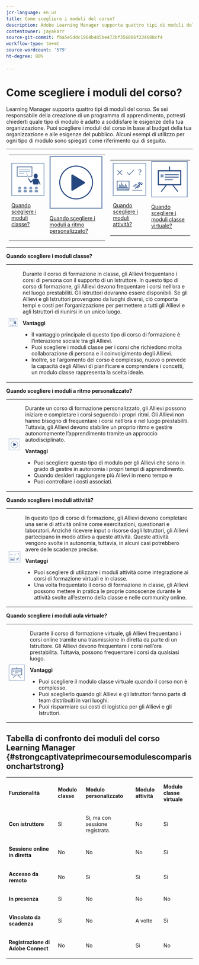 ```yaml
---
jcr-language: en_us
title: Come scegliere i moduli del corso?
description: Adobe Learning Manager supporta quattro tipi di moduli del corso. Se sei responsabile della creazione di un programma di apprendimento, potresti chiederti quale tipo di modulo è adatto a soddisfare le esigenze della tua organizzazione. Puoi scegliere i moduli del corso in base al budget della tua organizzazione e alle esigenze del pubblico. Alcuni esempi di utilizzo per ogni tipo di modulo sono spiegati come riferimento qui di seguito.
contentowner: jayakarr
source-git-commit: fba5e5ddc1964b485be473bf356806f234688cf4
workflow-type: tm+mt
source-wordcount: '579'
ht-degree: 88%

---
```




# Come scegliere i moduli del corso?

Learning Manager supporta quattro tipi di moduli del corso. Se sei responsabile della creazione di un programma di apprendimento, potresti chiederti quale tipo di modulo è adatto a soddisfare le esigenze della tua organizzazione. Puoi scegliere i moduli del corso in base al budget della tua organizzazione e alle esigenze del pubblico. Alcuni esempi di utilizzo per ogni tipo di modulo sono spiegati come riferimento qui di seguito.

<table>
 <tbody>
  <tr>
   <td>
    <table>
     <tbody>
      <tr>
       <td><img src="assets/classroom-module.png">
        <p><a href="how-to-choose-modules.md#main-pars_text_1432182659">Quando scegliere i moduli classe?</a></p></td>
       <td><img src="assets/self-placed-module.png">
        <p><a href="how-to-choose-modules.md#main-pars_text_735062721">Quando scegliere i moduli a ritmo personalizzato? </a></p></td>
      </tr>
     </tbody>
    </table></td>
   <td>
    <table>
     <tbody>
      <tr>
       <td><img src="assets/activity.png">
        <p><a href="how-to-choose-modules.md#main-pars_text_1900017946">Quando scegliere i moduli attività?</a></p></td>
       <td><img src="assets/virtual-classroom.png">
        <p><a href="how-to-choose-modules.md#main-pars_text_112651927">Quando scegliere i moduli classe virtuale?</a></p></td>
      </tr>
     </tbody>
    </table></td>
  </tr>
 </tbody>
</table>

**Quando scegliere i moduli classe?**

<table>
 <tbody>
  <tr>
   <td><img src="assets/classroom-module.png"></td>
   <td>
    <p>Durante il corso di formazione in classe, gli Allievi frequentano i corsi di persona con il supporto di un Istruttore. In questo tipo di corso di formazione, gli Allievi devono frequentare i corsi nell’ora e nel luogo prestabiliti. Gli istruttori dovranno essere disponibili. Se gli Allievi e gli Istruttori provengono da luoghi diversi, ciò comporta tempi e costi per l’organizzazione per permettere a tutti gli Allievi e agli Istruttori di riunirsi in un unico luogo.</p>
    <p><strong>Vantaggi</strong></p>
    <ul>
     <li>Il vantaggio principale di questo tipo di corso di formazione è l’interazione sociale tra gli Allievi. </li>
     <li>Puoi scegliere i moduli classe per i corsi che richiedono molta collaborazione di persona e il coinvolgimento degli Allievi. </li>
     <li>Inoltre, se l’argomento del corso è complesso, nuovo o prevede la capacità degli Allievi di pianificare e comprendere i concetti, un modulo classe rappresenta la scelta ideale.</li>
    </ul></td>
  </tr>
 </tbody>
</table>

**Quando scegliere i moduli a ritmo personalizzato?**

<table>
 <tbody>
  <tr>
   <td><img src="assets/self-placed-module.png"></td>
   <td>
    <p>Durante un corso di formazione personalizzato, gli Allievi possono iniziare e completare i corsi seguendo i propri ritmi. Gli Allievi non hanno bisogno di frequentare i corsi nell’ora e nel luogo prestabiliti. Tuttavia, gli Allievi devono stabilire un proprio ritmo e gestire autonomamente l’apprendimento tramite un approccio autodisciplinato.</p>
    <p> </p>
    <p><strong>Vantaggi</strong></p>
    <ul>
     <li>Puoi scegliere questo tipo di modulo per gli Allievi che sono in grado di gestire in autonomia i propri tempi di apprendimento. </li>
     <li>Quando desideri raggiungere più Allievi in meno tempo e </li>
     <li>Puoi controllare i costi associati.</li>
    </ul></td>
  </tr>
 </tbody>
</table>

**Quando scegliere i moduli attività?**

<table>
 <tbody>
  <tr>
   <td><img src="assets/activity.png"></td>
   <td>
    <p>In questo tipo di corso di formazione, gli Allievi devono completare una serie di attività online come esercitazioni, questionari e laboratori. Anziché ricevere input o risorse dagli Istruttori, gli Allievi partecipano in modo attivo a queste attività. Queste attività vengono svolte in autonomia, tuttavia, in alcuni casi potrebbero avere delle scadenze precise.</p>
    <p> </p>
    <p><strong>Vantaggi</strong></p>
    <ul>
     <li>Puoi scegliere di utilizzare i moduli attività come integrazione ai corsi di formazione virtuali e in classe.</li>
     <li>Una volta frequentato il corso di formazione in classe, gli Allievi possono mettere in pratica le proprie conoscenze durante le attività svolte all’esterno della classe e nelle community online.</li>
    </ul></td>
  </tr>
 </tbody>
</table>

**Quando scegliere i moduli aula virtuale?**

<table>
 <tbody>
  <tr>
   <td><img src="assets/virtual-classroom.png"></td>
   <td>
    <p>Durante il corso di formazione virtuale, gli Allievi frequentano i corsi online tramite una trasmissione in diretta da parte di un Istruttore. Gli Allievi devono frequentare i corsi nell’ora prestabilita. Tuttavia, possono frequentare i corsi da qualsiasi luogo.</p>
    <p> </p>
    <p> </p>
    <p><strong>Vantaggi</strong></p>
    <ul>
     <li>Puoi scegliere il modulo classe virtuale quando il corso non è complesso.</li>
     <li>Puoi sceglierlo quando gli Allievi e gli Istruttori fanno parte di team distribuiti in vari luoghi. </li>
     <li>Puoi risparmiare sui costi di logistica per gli Allievi e gli Istruttori.</li>
    </ul></td>
  </tr>
 </tbody>
</table>

## Tabella di confronto dei moduli del corso Learning Manager {#strongcaptivateprimecoursemodulescomparisonchartstrong}

<table>
 <tbody>
  <tr>
   <td>
    <p><strong>Funzionalità </strong></p></td>
   <td>
    <p><strong>Modulo classe</strong></p></td>
   <td>
    <p><strong>Modulo personalizzato</strong><br></p></td>
   <td>
    <p><strong>Modulo attività</strong></p></td>
   <td>
    <p><strong>Modulo classe virtuale</strong></p></td>
  </tr>
  <tr>
   <td>
    <p><strong>Con istruttore</strong></p></td>
   <td>
    <p>Sì</p></td>
   <td>
    <p>Sì, ma con sessione registrata. </p></td>
   <td>
    <p>No</p></td>
   <td>
    <p>Sì</p></td>
  </tr>
  <tr>
   <td>
    <p><strong>Sessione online in diretta</strong></p></td>
   <td>
    <p>No</p></td>
   <td>
    <p>No</p></td>
   <td>
    <p>No</p></td>
   <td>
    <p>Sì</p></td>
  </tr>
  <tr>
   <td>
    <p><strong>Accesso da remoto</strong></p></td>
   <td>
    <p>No</p></td>
   <td>
    <p>Sì</p></td>
   <td>
    <p>Sì</p></td>
   <td>
    <p>Sì</p></td>
  </tr>
  <tr>
   <td>
    <p><strong>In presenza</strong></p></td>
   <td>
    <p>Sì</p></td>
   <td>
    <p>No</p></td>
   <td>
    <p>No</p></td>
   <td>
    <p>No</p></td>
  </tr>
  <tr>
   <td>
    <p><strong>Vincolato da scadenza</strong></p></td>
   <td>
    <p>Sì</p></td>
   <td>
    <p>No</p></td>
   <td>
    <p>A volte</p></td>
   <td>
    <p>Sì</p></td>
  </tr>
  <tr>
   <td>
    <p><strong>Registrazione di Adobe Connect</strong></p></td>
   <td>
    <p>No</p></td>
   <td>
    <p>No</p></td>
   <td>
    <p>Sì</p></td>
   <td>
    <p>No</p></td>
  </tr>
 </tbody>
</table>
